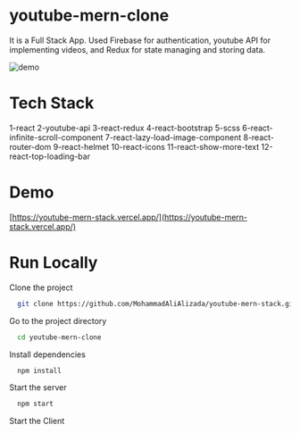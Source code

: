 # youtube-mern-clone
It is a Full Stack App. Used Firebase for authentication, youtube API for implementing videos, and Redux for state managing and storing data.

![demo](https://github.com/MohammadAliAlizada/youtube-mern-stack/assets/40995758/5f5a649f-c300-4b88-879b-c13277f2a7fa)

# Tech Stack
1-react
2-youtube-api
3-react-redux
4-react-bootstrap
5-scss
6-react-infinite-scroll-component
7-react-lazy-load-image-component
8-react-router-dom
9-react-helmet
10-react-icons
11-react-show-more-text
12-react-top-loading-bar

# Demo
[https://youtube-mern-stack.vercel.app/](https://youtube-mern-stack.vercel.app/)

# Run Locally
Clone the project
```bash
  git clone https://github.com/MohammadAliAlizada/youtube-mern-stack.git
```
Go to the project directory
```bash
  cd youtube-mern-clone
```
Install dependencies
```bash
  npm install
```

Start the server
```bash
  npm start
```
Start the Client

